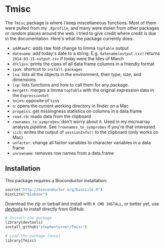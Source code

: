 # Tmisc

The `Tmisc` package is where I keep miscellaneous functions. Most of them were pulled from my `.Rprofile`, and many were stolen from other packages or random places around the web. I tried to give credit where credit is due in the documentation. Here's what the package currently does:

* `addRawFC`: adds raw fold change to limma `topTable` output
* `datename`: add today's date to a string. E.g. `datename(output.csv)` returns `2014-03-15-output.csv` if today were the Ides of March
* `dfclass`: prints the class of all data frame columns in a friendly format
* `ipak`: shortcut to `install.packages`
* `lsa`: lists all the objects in the environment, their type, size, and dimensions
* `lsp`: lists functions and how to call them for any package.
* `mergett`: merges a limma `topTable` with the original expression data in the `ExpressionSet`
* `%nin%`: opposite of `%in%`
* `o`: opens the current working directory in finder on a Mac
* `propmiss`: get missingness statistics on columns in a data.frame
* `read.cb`: reads data from the clipboard
* `rownames_to_symprobes`: don't worry about it. Used in my microarray analysis pipeline. See `?rownames_to_symprobes` if you're that interested.
* `sicb`: writes the output of `sessionInfo()` to the clipboard (only works on Mac)
* `unfactor`: change all factor variables to character variables in a data frame
* `unrowname`: removes row names from a data.frame


## Installation

This package requires a Bioconductor installation:

```coffee
source("http://bioconductor.org/biocLite.R")
biocLite("Biobase")
```

Download the zip or tarball and install with `R CMD INSTALL`, or better yet, use [devtools](https://github.com/hadley/devtools) to install directly from GitHub:

```coffee
# Install the package
library(devtools)
install_github("stephenturner/Tmisc")

# Load the package (once)
library(Tmisc)
```
